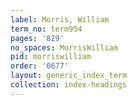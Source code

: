 ```yaml
---
label: Morris, William
term_no: term954
pages: '829'
no_spaces: MorrisWilliam
pid: morriswilliam
order: '0677'
layout: generic_index_term
collection: index-headings
---
```

